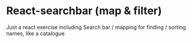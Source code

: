 # React-searchbar (map & filter)
Just a react exercise including Search bar / mapping for finding / sorting names, like a catalogue
